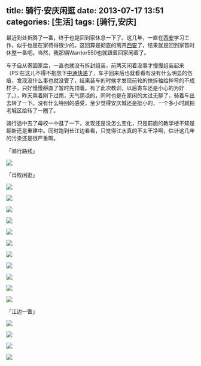 title: 骑行·安庆闲逛
date: 2013-07-17 13:51 
categories: [生活]
tags: [骑行,安庆]
---

最近到处折腾了一番，终于也是回到家休息一下了。这几年，一直在[西安][1]学习工作，似乎也是在家待得很少的。这回算是彻底的离开[西安][1]了，结果就是回到家暂时休整一番吧。当然，我那辆Warrior550也就跟着回家闲着了。

车子自从寄回家后，一直也就没有拆封组装，前两天闲着没事才慢慢组装起来（PS:在这儿不得不抱怨下[中通快递][2]了，车子回来后也就看看有没有什么明显的伤痕，发现没什么事也就没管了，结果装车的时候才发现前轮的快拆轴给摔弯的不成样子，只好慢慢掰直了暂时先顶着。有了此次教训，以后寄车还是小心的为好了。），昨天乘着刚下过雨，天气荫凉的，同时也是在家闲的太过无聊了，骑着车出去转了一下。没有什么特别的感受，至少觉得安庆城还是挺小的，一个多小时就把老城区给转了一圈了。

骑行途中去了母校一中逛了一下，发现还是没怎么变化，只是前面的教学楼不知是翻新还是重建中。同时跑到长江边看看，只觉得江水真的不太干净啊，估计这几年的污染还是很严重啊。

<!--more-->

「骑行路线」

![](/img/2013/07/17/biking-line.png)

「母校闲逛」

![](/img/2013/07/17/biking-school-1.png)

![](/img/2013/07/17/biking-school-2.png)

![](/img/2013/07/17/biking-school-3.png)

![](/img/2013/07/17/biking-school-4.png)

![](/img/2013/07/17/biking-school-5.png)

![](/img/2013/07/17/biking-school-6.png)

![](/img/2013/07/17/biking-school-7.png)

![](/img/2013/07/17/biking-school-8.png)

![](/img/2013/07/17/biking-school-9.png)

![](/img/2013/07/17/biking-school-10.png)

![](/img/2013/07/17/biking-school-11.png)

「江边一瞥」

![](/img/2013/07/17/biking-changjiang-1.png)

![](/img/2013/07/17/biking-changjiang-2.png)

![](/img/2013/07/17/biking-changjiang-3.png)

![](/img/2013/07/17/biking-changjiang-4.png)


[1]:http://weibo.com/inxian
[2]:http://www.zto.cn